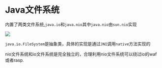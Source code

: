 # Java文件系统

内置了两类文件系统,`java.io`和`java.nio`其中`java.nio`由`sun.nio`实现

![](https://i.loli.net/2021/04/30/lC9XndxFUQOsuI5.png)

`java.io.FileSystem`是抽象类，具体的实现是通过`JNI`调用`native`方法实现的

nio文件系统和io文件系统是完全独立的，合理利用nio文件系统可以绕过io的waf或者rasp.

